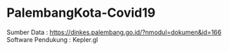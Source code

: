 # PalembangKota-Covid19
Sumber Data : https://dinkes.palembang.go.id/?nmodul=dokumen&id=166
Software Pendukung : Kepler.gl
